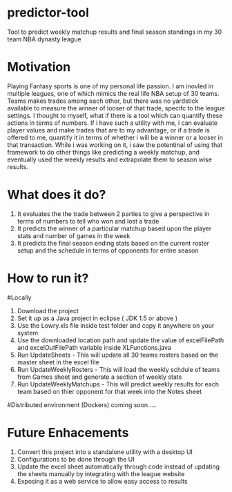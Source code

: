 # predictor-tool
Tool to predict weekly matchup results and final season standings in my 30 team NBA dynasty league

# Motivation
Playing Fantasy sports is one of my personal life passion. I am inovled in multiple leagues, one of which mimics the real life NBA setup
of 30 teams.
Teams makes trades among each other, but there was no yardstick available to measure the winner of looser of that trade, specifc to the
league settings. I thought to myself, what if there is a tool which can quantify these actions in terms of numbers.
If i have such a utility with me, i can evaluate player values and make trades that are to my advantage, or if a trade is offered to me,
quantify it in terms of whether i will be a winner or a looser in that transaction. 
While i was working on it, i saw the potentinal of using that framework to do other things like predicting a weekly matchup, 
and eventually used the weekly results and extrapolate them to season wise results.

# What does it do?
1) It evaluates the the trade between 2 parties to give a perspective in terms of numbers to tell who won and lost a trade
2) It predicts the winner of a particular matchup based upon the player stats and number of games in the week
3) It predicts the final season ending stats based on the current roster setup and the schedule in terms of opponents for entire season

# How to run it?
#Locally
1) Download the project
2) Set it up as a Java project in eclipse ( JDK 1.5 or above )
3) Use the Lowry.xls file inside test folder and copy it anywhere on your system
4) Use the downloaded location path and update the value of excelFilePath and excelOutFilePath variable inside XLFunctions.java
5) Run UpdateSheets - This will update all 30 teams rosters based on the master sheet in the excel file
6) Run UpdateWeeklyRosters - This will load the weekly schdule of teams from Games sheet and generate a section of weekly stats
7) Run UpdateWeeklyMatchups - This will predict weekly results for each team based on thier opponent for that week into the Notes sheet

#Distributed environment (Dockers)
coming soon.....

# Future Enhacements
1) Convert this project into a standalone utility with a desktop UI
2) Configurations to be done through the UI
3) Update the excel sheet automatically through code instead of updating the sheets manually by integrating with the league website
4) Exposing it as a web service to allow easy access to results
